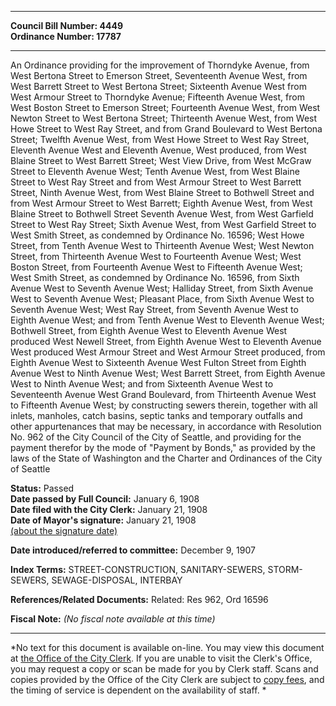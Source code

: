 * * * * *  
  
**Council Bill Number: [](#h0)[](#h2)4449**   
**Ordinance Number: 17787**  
  
* * * * *  
  
An Ordinance providing for the improvement of Thorndyke Avenue, from West Bertona Street to Emerson Street, Seventeenth Avenue West, from West Barrett Street to West Bertona Street; Sixteenth Avenue West from West Armour Street to Thorndyke Avenue; Fifteenth Avenue West, from West Boston Street to Emerson Street; Fourteenth Avenue West, from West Newton Street to West Bertona Street; Thirteenth Avenue West, from West Howe Street to West Ray Street, and from Grand Boulevard to West Bertona Street; Twelfth Avenue West, from West Howe Street to West Ray Street, Eleventh Avenue West and Eleventh Avenue, West produced, from West Blaine Street to West Barrett Street; West View Drive, from West McGraw Street to Eleventh Avenue West; Tenth Avenue West, from West Blaine Street to West Ray Street and from West Armour Street to West Barrett Street, Ninth Avenue West, from West Blaine Street to Bothwell Street and from West Armour Street to West Barrett; Eighth Avenue West, from West Blaine Street to Bothwell Street Seventh Avenue West, from West Garfield Street to West Ray Street; Sixth Avenue West, from West Garfield Street to West Smith Street, as condemned by Ordinance No. 16596; West Howe Street, from Tenth Avenue West to Thirteenth Avenue West; West Newton Street, from Thirteenth Avenue West to Fourteenth Avenue West; West Boston Street, from Fourteenth Avenue West to Fifteenth Avenue West; West Smith Street, as condemned by Ordinance No. 16596, from Sixth Avenue West to Seventh Avenue West; Halliday Street, from Sixth Avenue West to Seventh Avenue West; Pleasant Place, from Sixth Avenue West to Seventh Avenue West; West Ray Street, from Seventh Avenue West to Eighth Avenue West; and from Tenth Avenue West to Eleventh Avenue West; Bothwell Street, from Eighth Avenue West to Eleventh Avenue West produced West Newell Street, from Eighth Avenue West to Eleventh Avenue West produced West Armour Street and West Armour Street produced, from Eighth Avenue West to Sixteenth Avenue West Fulton Street from Eighth Avenue West to Ninth Avenue West; West Barrett Street, from Eighth Avenue West to Ninth Avenue West; and from Sixteenth Avenue West to Seventeenth Avenue West Grand Boulevard, from Thirteenth Avenue West to Fifteenth Avenue West; by constructing sewers therein, together with all inlets, manholes, catch basins, septic tanks and temporary outfalls and other appurtenances that may be necessary, in accordance with Resolution No. 962 of the City Council of the City of Seattle, and providing for the payment therefor by the mode of "Payment by Bonds," as provided by the laws of the State of Washington and the Charter and Ordinances of the City of Seattle  
  
**Status:** Passed   
**Date passed by Full Council:** January 6, 1908   
**Date filed with the City Clerk:** January 21, 1908   
**Date of Mayor's signature:** January 21, 1908   
[(about the signature date)](/~public/approvaldate.htm)   
  
  
**Date introduced/referred to committee:** December 9, 1907   
  
**Index Terms:** STREET-CONSTRUCTION, SANITARY-SEWERS, STORM-SEWERS, SEWAGE-DISPOSAL, INTERBAY  
  
**References/Related Documents:** Related: Res 962, Ord 16596  
  
**Fiscal Note:** *(No fiscal note available at this time)*  
  
* * * * *  
  
*No text for this document is available on-line. You may view this document at [the Office of the City Clerk](http://www.seattle.gov/leg/clerk/contactUs.htm). If you are unable to visit the Clerk's Office, you may request a copy or scan be made for you by Clerk staff. Scans and copies provided by the Office of the City Clerk are subject to [copy fees](http://clerk.seattle.gov/~public/clerkfees.htm), and the timing of service is dependent on the availability of staff. *  
  
  
